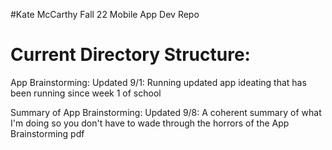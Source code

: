 #Kate McCarthy Fall 22 Mobile App Dev Repo

# Current Directory Structure:

App Brainstorming: Updated 9/1: Running updated app ideating that has been running since week 1 of school

Summary of App Brainstorming: Updated 9/8: A coherent summary of what I'm doing so you don't have to wade through the horrors of the App Brainstorming pdf
